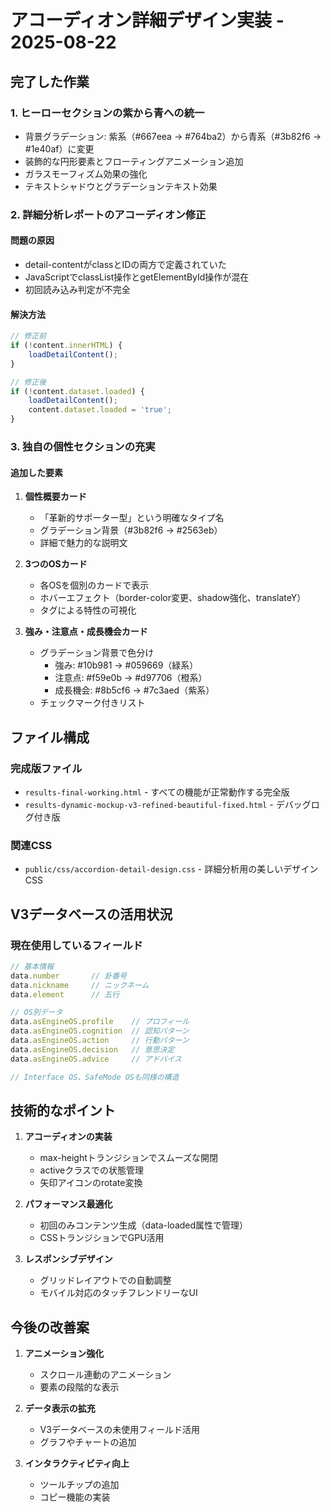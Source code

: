 # アコーディオン詳細デザイン実装 - 2025-08-22

## 完了した作業

### 1. ヒーローセクションの紫から青への統一
- 背景グラデーション: 紫系（#667eea → #764ba2）から青系（#3b82f6 → #1e40af）に変更
- 装飾的な円形要素とフローティングアニメーション追加
- ガラスモーフィズム効果の強化
- テキストシャドウとグラデーションテキスト効果

### 2. 詳細分析レポートのアコーディオン修正

#### 問題の原因
- detail-contentがclassとIDの両方で定義されていた
- JavaScriptでclassList操作とgetElementById操作が混在
- 初回読み込み判定が不完全

#### 解決方法
```javascript
// 修正前
if (!content.innerHTML) {
    loadDetailContent();
}

// 修正後  
if (!content.dataset.loaded) {
    loadDetailContent();
    content.dataset.loaded = 'true';
}
```

### 3. 独自の個性セクションの充実

#### 追加した要素
1. **個性概要カード**
   - 「革新的サポーター型」という明確なタイプ名
   - グラデーション背景（#3b82f6 → #2563eb）
   - 詳細で魅力的な説明文

2. **3つのOSカード**
   - 各OSを個別のカードで表示
   - ホバーエフェクト（border-color変更、shadow強化、translateY）
   - タグによる特性の可視化

3. **強み・注意点・成長機会カード**
   - グラデーション背景で色分け
     - 強み: #10b981 → #059669（緑系）
     - 注意点: #f59e0b → #d97706（橙系）
     - 成長機会: #8b5cf6 → #7c3aed（紫系）
   - チェックマーク付きリスト

## ファイル構成

### 完成版ファイル
- `results-final-working.html` - すべての機能が正常動作する完全版
- `results-dynamic-mockup-v3-refined-beautiful-fixed.html` - デバッグログ付き版

### 関連CSS
- `public/css/accordion-detail-design.css` - 詳細分析用の美しいデザインCSS

## V3データベースの活用状況

### 現在使用しているフィールド
```javascript
// 基本情報
data.number       // 卦番号
data.nickname     // ニックネーム
data.element      // 五行

// OS別データ
data.asEngineOS.profile    // プロフィール
data.asEngineOS.cognition  // 認知パターン
data.asEngineOS.action     // 行動パターン
data.asEngineOS.decision   // 意思決定
data.asEngineOS.advice     // アドバイス

// Interface OS、SafeMode OSも同様の構造
```

## 技術的なポイント

1. **アコーディオンの実装**
   - max-heightトランジションでスムーズな開閉
   - activeクラスでの状態管理
   - 矢印アイコンのrotate変換

2. **パフォーマンス最適化**
   - 初回のみコンテンツ生成（data-loaded属性で管理）
   - CSSトランジションでGPU活用

3. **レスポンシブデザイン**
   - グリッドレイアウトでの自動調整
   - モバイル対応のタッチフレンドリーなUI

## 今後の改善案

1. **アニメーション強化**
   - スクロール連動のアニメーション
   - 要素の段階的な表示

2. **データ表示の拡充**
   - V3データベースの未使用フィールド活用
   - グラフやチャートの追加

3. **インタラクティビティ向上**
   - ツールチップの追加
   - コピー機能の実装